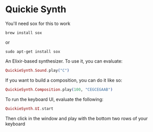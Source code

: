 Quickie Synth
============

You'll need sox for this to work

  `brew install sox`

  or

  `sudo apt-get install sox`

An Elixir-based synthesizer. To use it, you can evaluate:

  ```elixir
  QuickieSynth.Sound.play("C")
  ```

If you want to build a composition, you can do it like so:

  ```elixir
  QuickieSynth.Composition.play(100, "CEGCEGAAB")
  ```

To run the keyboard UI, evaluate the following:

  ```elixir
  QuickieSynth.UI.start
  ```

Then click in the window and play with the bottom two rows of your keyboard
